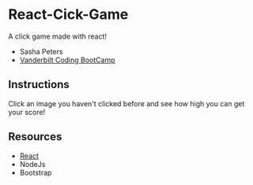 # React-Cick-Game

A click game made with react!

- Sasha Peters
- [Vanderbilt Coding BootCamp](https://bootcamps.vanderbilt.edu/)

## Instructions

Click an image you haven't clicked before and see how high you can get your score!

## Resources
- [React](https://www.npmjs.com/package/react)
- NodeJs
- Bootstrap
